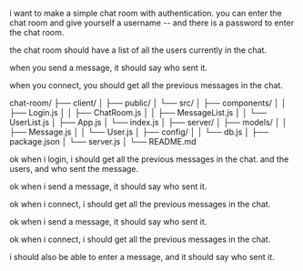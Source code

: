 i want to make a simple chat room with authentication. 
you can enter the chat room and give yourself a username -- and there is a password to enter the chat room.

the chat room should have a list of all the users currently in the chat.

when you send a message, it should say who sent it.

when you connect, you should get all the previous messages in the chat.

chat-room/
├── client/
│   ├── public/
│   └── src/
│       ├── components/
│       │   ├── Login.js
│       │   ├── ChatRoom.js
│       │   ├── MessageList.js
│       │   └── UserList.js
│       ├── App.js
│       └── index.js
│
├── server/
│   ├── models/
│   │   ├── Message.js
│   │   └── User.js
│   ├── config/
│   │   └── db.js
│   ├── package.json
│   └── server.js
│
└── README.md

ok when i login, i should get all the previous messages in the chat. and the users, and who sent the message.

ok when i send a message, it should say who sent it.

ok when i connect, i should get all the previous messages in the chat.

ok when i send a message, it should say who sent it.

ok when i connect, i should get all the previous messages in the chat.

i should also be able to enter a message, and it should say who sent it. 